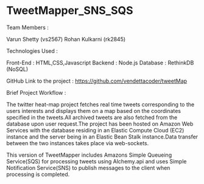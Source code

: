 # TweetMapper_SNS_SQS
Team Members :

Varun Shetty (vs2567)
Rohan Kulkarni (rk2845)

Technologies Used :

Front-End : HTML,CSS,Javascript
Backend   : Node.js
Database  : RethinkDB (NoSQL) 

GitHub Link to the project : https://github.com/vendettacoder/tweetMap

Brief Project Workflow :

The twitter heat-map project fetches real time tweets corresponding to the users interests and displays them on a map based on the coordinates specified in the tweets.All archived tweets are also fetched from the database upon user request.The project has been hosted on Amazon Web Services with the database residing in an Elastic Compute Cloud (EC2) instance and the server being in an Elastic Bean Stalk instance.Data transfer between the two instances takes place via web-sockets.   

This version of TweetMapper includes Amazons Simple Queueing Service(SQS) for processing tweets using Alchemy.api and uses Simple Notification Service(SNS) to publish messages to the client when processing is completed. 

